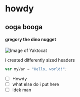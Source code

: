 # howdy
## ooga booga
#### gregory the dino nugget

![Image of Yaktocat](https://octodex.github.com/images/yaktocat.png)

i created differently sized headers

``` javascript
var myVar = "Hello, world!";
```

- [ ] Howdy
- [ ] what else do i put here
- [ ] idek man
